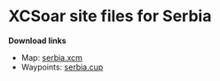 # XCSoar site files for Serbia

**Download links**
- Map: [serbia.xcm](https://levanovd.github.io/xcsoar-serbia/serbia.xcm)
- Waypoints: [serbia.cup](https://levanovd.github.io/xcsoar-serbia/serbia.cup)
